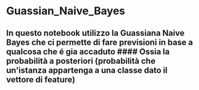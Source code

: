 # Guassian_Naive_Bayes
 ## In questo notebook utilizzo la Guassiana Naive Bayes che ci permette di fare previsioni in base a qualcosa che é gia accaduto  #### Ossia la probabilità a posteriori (probabilità che un'istanza appartenga a una classe dato il vettore di feature)
